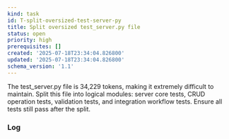 ```yaml
---
kind: task
id: T-split-oversized-test-server-py
title: Split oversized test_server.py file
status: open
priority: high
prerequisites: []
created: '2025-07-18T23:34:04.826800'
updated: '2025-07-18T23:34:04.826800'
schema_version: '1.1'
---
```

The test_server.py file is 34,229 tokens, making it extremely difficult to maintain. Split this file into logical modules: server core tests, CRUD operation tests, validation tests, and integration workflow tests. Ensure all tests still pass after the split.

### Log

